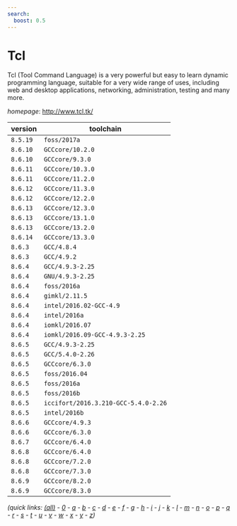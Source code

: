 ```yaml
---
search:
  boost: 0.5
---
```

# Tcl

Tcl (Tool Command Language) is a very powerful but easy to learn dynamic programming language, suitable for a very wide range of uses, including web and desktop applications, networking, administration, testing and many more.

*homepage*: <http://www.tcl.tk/>

version | toolchain
--------|----------
``8.5.19`` | ``foss/2017a``
``8.6.10`` | ``GCCcore/10.2.0``
``8.6.10`` | ``GCCcore/9.3.0``
``8.6.11`` | ``GCCcore/10.3.0``
``8.6.11`` | ``GCCcore/11.2.0``
``8.6.12`` | ``GCCcore/11.3.0``
``8.6.12`` | ``GCCcore/12.2.0``
``8.6.13`` | ``GCCcore/12.3.0``
``8.6.13`` | ``GCCcore/13.1.0``
``8.6.13`` | ``GCCcore/13.2.0``
``8.6.14`` | ``GCCcore/13.3.0``
``8.6.3`` | ``GCC/4.8.4``
``8.6.3`` | ``GCC/4.9.2``
``8.6.4`` | ``GCC/4.9.3-2.25``
``8.6.4`` | ``GNU/4.9.3-2.25``
``8.6.4`` | ``foss/2016a``
``8.6.4`` | ``gimkl/2.11.5``
``8.6.4`` | ``intel/2016.02-GCC-4.9``
``8.6.4`` | ``intel/2016a``
``8.6.4`` | ``iomkl/2016.07``
``8.6.4`` | ``iomkl/2016.09-GCC-4.9.3-2.25``
``8.6.5`` | ``GCC/4.9.3-2.25``
``8.6.5`` | ``GCC/5.4.0-2.26``
``8.6.5`` | ``GCCcore/6.3.0``
``8.6.5`` | ``foss/2016.04``
``8.6.5`` | ``foss/2016a``
``8.6.5`` | ``foss/2016b``
``8.6.5`` | ``iccifort/2016.3.210-GCC-5.4.0-2.26``
``8.6.5`` | ``intel/2016b``
``8.6.6`` | ``GCCcore/4.9.3``
``8.6.6`` | ``GCCcore/6.3.0``
``8.6.7`` | ``GCCcore/6.4.0``
``8.6.8`` | ``GCCcore/6.4.0``
``8.6.8`` | ``GCCcore/7.2.0``
``8.6.8`` | ``GCCcore/7.3.0``
``8.6.9`` | ``GCCcore/8.2.0``
``8.6.9`` | ``GCCcore/8.3.0``


*(quick links: [(all)](../index.md) - [0](../0/index.md) - [a](../a/index.md) - [b](../b/index.md) - [c](../c/index.md) - [d](../d/index.md) - [e](../e/index.md) - [f](../f/index.md) - [g](../g/index.md) - [h](../h/index.md) - [i](../i/index.md) - [j](../j/index.md) - [k](../k/index.md) - [l](../l/index.md) - [m](../m/index.md) - [n](../n/index.md) - [o](../o/index.md) - [p](../p/index.md) - [q](../q/index.md) - [r](../r/index.md) - [s](../s/index.md) - [t](../t/index.md) - [u](../u/index.md) - [v](../v/index.md) - [w](../w/index.md) - [x](../x/index.md) - [y](../y/index.md) - [z](../z/index.md))*

